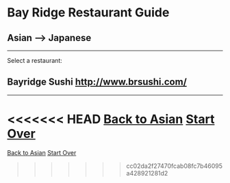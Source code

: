 # Bay Ridge Restaurant Guide
## Asian --> Japanese
---
Select a restaurant:
## Bayridge Sushi http://www.brsushi.com/
---
<<<<<<< HEAD
[Back to Asian](../asian)
[Start Over](../../home.md)
=======
[Back to Asian](../asian.md)
[Start Over](../home.md)
>>>>>>> cc02da2f27470fcab08fc7b46095a428921281d2
